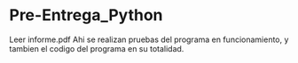 # Pre-Entrega_Python
Leer informe.pdf
Ahi se realizan pruebas del programa en funcionamiento, y tambien el codigo del programa en su totalidad.
